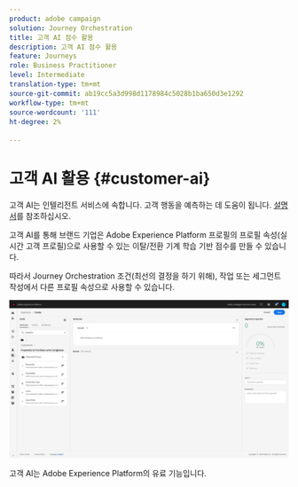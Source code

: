 ```yaml
---
product: adobe campaign
solution: Journey Orchestration
title: 고객 AI 점수 활용
description: 고객 AI 점수 활용
feature: Journeys
role: Business Practitioner
level: Intermediate
translation-type: tm+mt
source-git-commit: ab19cc5a3d998d1178984c5028b1ba650d3e1292
workflow-type: tm+mt
source-wordcount: '111'
ht-degree: 2%

---
```



# 고객 AI 활용 {#customer-ai}

고객 AI는 인텔리전트 서비스에 속합니다. 고객 행동을 예측하는 데 도움이 됩니다. [설명서](https://docs.adobe.com/content/help/en/experience-platform/intelligent-services/customer-ai/overview.html)를 참조하십시오.

고객 AI를 통해 브랜드 기업은 Adobe Experience Platform 프로필의 프로필 속성(실시간 고객 프로필)으로 사용할 수 있는 이탈/전환 기계 학습 기반 점수를 만들 수 있습니다.

따라서 Journey Orchestration 조건(최선의 결정을 하기 위해), 작업 또는 세그먼트 작성에서 다른 프로필 속성으로 사용할 수 있습니다.

![](../assets/customer-ai.png)

고객 AI는 Adobe Experience Platform의 유료 기능입니다.


